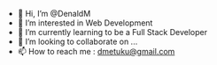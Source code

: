 - 👋 Hi, I’m @DenaldM
- 👀 I’m interested in Web Development
- 🌱 I’m currently learning to be a Full Stack Developer
- 💞️ I’m looking to collaborate on ...
- 📫 How to reach me : dmetuku@gmail.com

<!---
DenaldM/DenaldM is a ✨ special ✨ repository because its `README.md` (this file) appears on your GitHub profile.
You can click the Preview link to take a look at your changes.
--->
